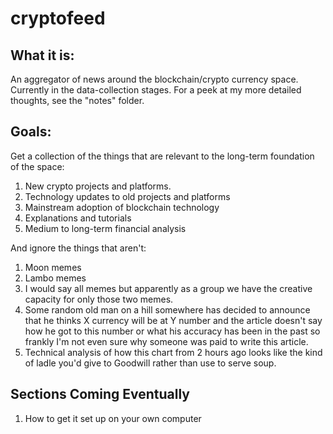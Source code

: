 # cryptofeed
## What it is:
An aggregator of news around the blockchain/crypto currency space. Currently in the data-collection stages. For a peek at my more detailed thoughts, see the "notes" folder.

## Goals:
Get a collection of the things that are relevant to the long-term foundation of the space:
1. New crypto projects and platforms.
2. Technology updates to old projects and platforms
3. Mainstream adoption of blockchain technology
4. Explanations and tutorials
5. Medium to long-term financial analysis

And ignore the things that aren't:
1. Moon memes
2. Lambo memes
3. I would say all memes but apparently as a group we have the creative capacity for only those two memes.
4. Some random old man on a hill somewhere has decided to announce that he thinks X currency will be at Y number and the article doesn't say how he got to this number or what his accuracy has been in the past so frankly I'm not even sure why someone was paid to write this article.
5. Technical analysis of how this chart from 2 hours ago looks like the kind of ladle you'd give to Goodwill rather than use to serve soup.

## Sections Coming Eventually
1. How to get it set up on your own computer
